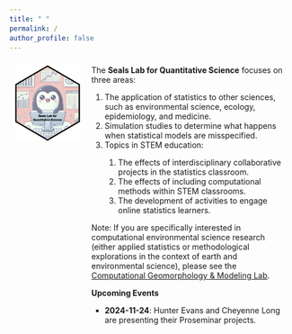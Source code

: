 ```yaml
---
title: " "
permalink: /
author_profile: false
---
```


<div style="display: flex;">

<div style="flex: 25%; padding: 10px;">
<center>
<img src = "https://raw.githubusercontent.com/sealslab/sealslab.github.io/refs/heads/master/files/logo/hex.png" width=300>
</center>
</div>

<div style="flex: 75%; padding: 10px;">
The <b>Seals Lab for Quantitative Science</b> focuses on three areas:

<ol>
  <li>The application of statistics to other sciences, such as environmental science, ecology, epidemiology, and medicine.</li>
  <li>Simulation studies to determine what happens when statistical models are misspecified.</li>
  <li>Topics in STEM education: </li>
  <ol>
  <li>The effects of interdisciplinary collaborative projects in the statistics classroom.</li>
  <li>The effects of including computational methods within STEM classrooms.</li>
  <li>The development of activities to engage online statistics learners.</li>
  </ol>
</ol>

Note: If you are specifically interested in computational environmental science research (either applied statistics or methodological explorations in the context of earth and environmental science), please see the <a href="https://cgmlabuwf.github.io/">Computational Geomorphology & Modeling Lab</a>.    

<b>Upcoming Events</b> 

<ul>
  <li><b>2024-11-24</b>: Hunter Evans and Cheyenne Long are presenting their Proseminar projects.</li>
</ul>  

<!-- **News** -->

</div>

</div>
